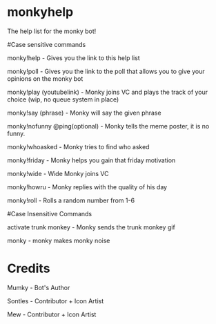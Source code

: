 # monkyhelp
The help list for the monky bot!

#Case sensitive commands

monky!help - Gives you the link to this help list

monky!poll - Gives you the link to the poll that allows you to give your opinions on the monky bot

monky!play (youtubelink) - Monky joins VC and plays the track of your choice (wip, no queue system in place)

monky!say (phrase) - Monky will say the given phrase

monky!nofunny @ping(optional) - Monky tells the meme poster, it is no funny.

monky!whoasked - Monky tries to find who asked

monky!friday - Monky helps you gain that friday motivation

monky!wide - Wide Monky joins VC

monky!howru - Monky replies with the quality of his day

monky!roll - Rolls a random number from 1-6

#Case Insensitive Commands

activate trunk monkey - Monky sends the trunk monkey gif

monky - monky makes monky noise

# Credits

Mumky - Bot's Author

Sontles - Contributor + Icon Artist

Mew - Contributor + Icon Artist
